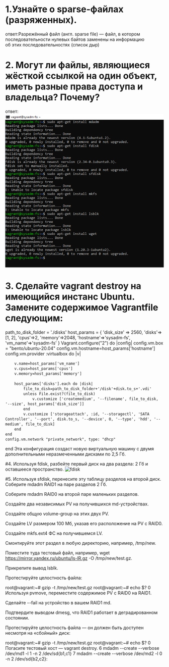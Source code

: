 # 1.Узнайте о sparse-файлах (разряженных).
ответ:Разрежённый файл (англ. sparse file) — файл, в котором последовательности нулевых байтов заменены на информацию\
об этих последовательностях (список дыр)
# 2. Могут ли файлы, являющиеся жёсткой ссылкой на один объект, иметь разные права доступа и владельца? Почему?
ответ:
![ustanvka](https://github.com/EVolgina/devops-netology12/blob/main/ustanovka.PNG)
# 3. Сделайте vagrant destroy на имеющийся инстанс Ubuntu. Замените содержимое Vagrantfile следующим:
path_to_disk_folder = './disks'
host_params = {
    'disk_size' => 2560,
    'disks'=>[1, 2],
    'cpus'=>2,
    'memory'=>2048,
    'hostname'=>'sysadm-fs',
    'vm_name'=>'sysadm-fs'
}
Vagrant.configure("2") do |config|
    config.vm.box = "bento/ubuntu-20.04"
    config.vm.hostname=host_params['hostname']
    config.vm.provider :virtualbox do |v|

        v.name=host_params['vm_name']
        v.cpus=host_params['cpus']
        v.memory=host_params['memory']

        host_params['disks'].each do |disk|
            file_to_disk=path_to_disk_folder+'/disk'+disk.to_s+'.vdi'
            unless File.exist?(file_to_disk)
                v.customize ['createmedium', '--filename', file_to_disk, '--size', host_params['disk_size']]
            end
            v.customize ['storageattach', :id, '--storagectl', 'SATA Controller', '--port', disk.to_s, '--device', 0, '--type', 'hdd', '--medium', file_to_disk]
        end
    end
    config.vm.network "private_network", type: "dhcp"
end
Эта конфигурация создаст новую виртуальную машину с двумя дополнительными неразмеченными дисками по 2,5 Гб.

#4. Используя fdisk, разбейте первый диск на два раздела: 2 Гб и оставшееся пространство.
![fdisk]()

#5. Используя sfdisk, перенесите эту таблицу разделов на второй диск.
![]()
Соберите mdadm RAID1 на паре разделов 2 Гб.

Соберите mdadm RAID0 на второй паре маленьких разделов.

Создайте два независимых PV на получившихся md-устройствах.

Создайте общую volume-group на этих двух PV.

Создайте LV размером 100 Мб, указав его расположение на PV с RAID0.

Создайте mkfs.ext4 ФС на получившемся LV.

Смонтируйте этот раздел в любую директорию, например, /tmp/new.

Поместите туда тестовый файл, например, wget https://mirror.yandex.ru/ubuntu/ls-lR.gz -O /tmp/new/test.gz.

Прикрепите вывод lsblk.

Протестируйте целостность файла:

root@vagrant:~# gzip -t /tmp/new/test.gz
root@vagrant:~# echo $?
0
Используя pvmove, переместите содержимое PV с RAID0 на RAID1.

Сделайте --fail на устройство в вашем RAID1 md.

Подтвердите выводом dmesg, что RAID1 работает в деградированном состоянии.

Протестируйте целостность файла — он должен быть доступен несмотря на «сбойный» диск:

root@vagrant:~# gzip -t /tmp/new/test.gz
root@vagrant:~# echo $?
0
Погасите тестовый хост — vagrant destroy.
6 mdadm --create --verbose /dev/md1 -l 1 -n 2 /dev/sd{b1,c1}
7 mdadm --create --verbose /dev/md2 -l 0 -n 2 /dev/sd{b2,c2}:
